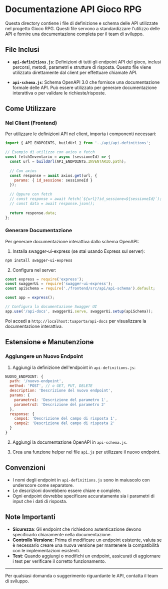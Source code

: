 # Documentazione API Gioco RPG

Questa directory contiene i file di definizione e schema delle API utilizzate nel progetto Gioco RPG. Questi file servono a standardizzare l'utilizzo delle API e fornire una documentazione completa per il team di sviluppo.

## File Inclusi

- **`api-definitions.js`**: Definizioni di tutti gli endpoint API del gioco, inclusi percorsi, metodi, parametri e strutture di risposta. Questo file viene utilizzato direttamente dal client per effettuare chiamate API.

- **`api-schema.js`**: Schema OpenAPI 3.0 che fornisce una documentazione formale delle API. Può essere utilizzato per generare documentazione interattiva o per validare le richieste/risposte.

## Come Utilizzare

### Nel Client (Frontend)

Per utilizzare le definizioni API nel client, importa i componenti necessari:

```javascript
import { API_ENDPOINTS, buildUrl } from '../api/api-definitions';

// Esempio di utilizzo con axios o fetch
const fetchInventario = async (sessioneId) => {
  const url = buildUrl(API_ENDPOINTS.INVENTARIO.path);
  
  // Con axios
  const response = await axios.get(url, {
    params: { id_sessione: sessioneId }
  });
  
  // Oppure con fetch
  // const response = await fetch(`${url}?id_sessione=${sessioneId}`);
  // const data = await response.json();
  
  return response.data;
};
```

### Generare Documentazione

Per generare documentazione interattiva dallo schema OpenAPI:

1. Installa swagger-ui-express (se stai usando Express sul server):

```bash
npm install swagger-ui-express
```

2. Configura nel server:

```javascript
const express = require('express');
const swaggerUi = require('swagger-ui-express');
const apiSchema = require('./frontend/src/api/api-schema').default;

const app = express();

// Configura la documentazione Swagger UI
app.use('/api-docs', swaggerUi.serve, swaggerUi.setup(apiSchema));
```

Poi accedi a `http://localhost:tuaporta/api-docs` per visualizzare la documentazione interattiva.

## Estensione e Manutenzione

### Aggiungere un Nuovo Endpoint

1. Aggiungi la definizione dell'endpoint in `api-definitions.js`:

```javascript
NUOVO_ENDPOINT: {
  path: '/nuovo-endpoint',
  method: 'POST', // o GET, PUT, DELETE
  description: 'Descrizione del nuovo endpoint',
  params: {
    parametro1: 'Descrizione del parametro 1',
    parametro2: 'Descrizione del parametro 2'
  },
  response: {
    campo1: 'Descrizione del campo di risposta 1',
    campo2: 'Descrizione del campo di risposta 2'
  }
}
```

2. Aggiungi la documentazione OpenAPI in `api-schema.js`.

3. Crea una funzione helper nel file `api.js` per utilizzare il nuovo endpoint.

## Convenzioni

- I nomi degli endpoint in `api-definitions.js` sono in maiuscolo con underscore come separatore.
- Le descrizioni dovrebbero essere chiare e complete.
- Ogni endpoint dovrebbe specificare accuratamente sia i parametri di input che i dati di risposta.

## Note Importanti

- **Sicurezza**: Gli endpoint che richiedono autenticazione devono specificarlo chiaramente nella documentazione.
- **Controllo Versione**: Prima di modificare un endpoint esistente, valuta se è necessario creare una nuova versione per mantenere la compatibilità con le implementazioni esistenti.
- **Test**: Quando aggiungi o modifichi un endpoint, assicurati di aggiornare i test per verificare il corretto funzionamento.

---

Per qualsiasi domanda o suggerimento riguardante le API, contatta il team di sviluppo. 